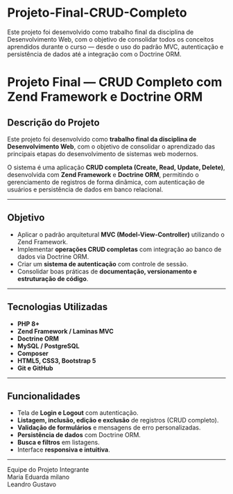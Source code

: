 # Projeto-Final-CRUD-Completo
Este projeto foi desenvolvido como trabalho final da disciplina de Desenvolvimento Web, com o objetivo de consolidar todos os conceitos aprendidos durante o curso — desde o uso do padrão MVC, autenticação e persistência de dados até a integração com o Doctrine ORM.  

# Projeto Final — CRUD Completo com Zend Framework e Doctrine ORM

## Descrição do Projeto  
Este projeto foi desenvolvido como **trabalho final da disciplina de Desenvolvimento Web**, com o objetivo de consolidar o aprendizado das principais etapas do desenvolvimento de sistemas web modernos.  

O sistema é uma aplicação **CRUD completa (Create, Read, Update, Delete)**, desenvolvida com **Zend Framework** e **Doctrine ORM**, permitindo o gerenciamento de registros de forma dinâmica, com autenticação de usuários e persistência de dados em banco relacional.

---

## Objetivo  
- Aplicar o padrão arquitetural **MVC (Model-View-Controller)** utilizando o Zend Framework.  
- Implementar **operações CRUD completas** com integração ao banco de dados via Doctrine ORM.  
- Criar um **sistema de autenticação** com controle de sessão.  
- Consolidar boas práticas de **documentação, versionamento e estruturação de código**.

---

## Tecnologias Utilizadas  
- **PHP 8+**  
- **Zend Framework / Laminas MVC**  
- **Doctrine ORM**  
- **MySQL / PostgreSQL**  
- **Composer**  
- **HTML5, CSS3, Bootstrap 5**  
- **Git e GitHub**

---

## Funcionalidades  
- Tela de **Login e Logout** com autenticação.  
- **Listagem, inclusão, edição e exclusão** de registros (CRUD completo).  
- **Validação de formulários** e mensagens de erro personalizadas.  
- **Persistência de dados** com Doctrine ORM.  
- **Busca e filtros** em listagens.  
- Interface **responsiva e intuitiva**.

---

Equipe do Projeto
Integrante	
Maria Eduarda milano	
Leandro Gustavo 
